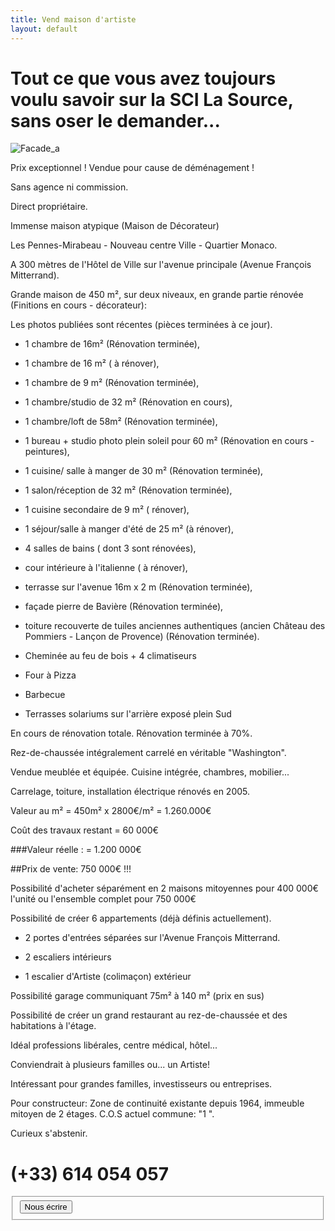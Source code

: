 ```yaml
---
title: Vend maison d'artiste
layout: default
---
```


# Tout ce que vous avez toujours voulu savoir sur la SCI La Source, sans oser le demander...

![Facade_a](http://jeuneespoir.free.fr/vendmaison/gifs/maison-dans-le-sud.jpg)

Prix exceptionnel ! Vendue pour cause de déménagement !

Sans agence ni commission. 

Direct propriétaire.

Immense maison atypique (Maison de Décorateur)

Les Pennes-Mirabeau - Nouveau centre Ville - Quartier Monaco.

A 300 mètres de l'Hôtel de Ville sur l'avenue principale (Avenue François Mitterrand).

Grande maison de 450 m², sur deux niveaux, en grande partie rénovée (Finitions en cours - décorateur):

Les photos publiées sont récentes (pièces terminées à ce jour).

  - 1 chambre de 16m² (Rénovation terminée),
  - 1 chambre de 16 m² ( à rénover),
  - 1 chambre de 9 m² (Rénovation terminée),
  - 1 chambre/studio de 32 m² (Rénovation en cours),
  - 1 chambre/loft de 58m² (Rénovation terminée),
  - 1 bureau + studio photo plein soleil pour 60 m² (Rénovation en cours - peintures),
  - 1 cuisine/ salle à manger de 30 m² (Rénovation terminée),
  - 1 salon/réception de 32 m² (Rénovation terminée),
  - 1 cuisine secondaire de 9 m² ( rénover),
  - 1 séjour/salle à manger d'été de 25 m² (à rénover),
  - 4 salles de bains ( dont 3 sont rénovées),
  - cour intérieure à l'italienne ( à rénover),
  - terrasse sur l'avenue 16m x 2 m (Rénovation terminée),
  - façade pierre de Bavière (Rénovation terminée),
  - toiture recouverte de tuiles anciennes authentiques (ancien Château des Pommiers - Lançon de Provence) (Rénovation terminée).

  - Cheminée au feu de bois + 4 climatiseurs
  - Four à Pizza
  - Barbecue
  - Terrasses solariums sur l'arrière exposé plein Sud

En cours de rénovation totale. Rénovation terminée à 70%.

Rez-de-chaussée intégralement carrelé en véritable "Washington".

Vendue  meublée et équipée. Cuisine intégrée, chambres, mobilier...

Carrelage, toiture, installation électrique rénovés en 2005.

Valeur au m² = 450m² x 2800€/m² = 1.260.000€

Coût des travaux restant        =    60 000€

###Valeur réelle :                =  1.200 000€

##Prix de vente: 750 000€ !!!

Possibilité d'acheter séparément en 2 maisons mitoyennes pour 400 000€ l'unité ou l'ensemble complet pour 750 000€

Possibilité de créer 6 appartements (déjà définis actuellement).

 - 2 portes d'entrées séparées sur l'Avenue François Mitterrand.

 - 2 escaliers intérieurs
 - 1 escalier d'Artiste (colimaçon) extérieur

Possibilité garage communiquant 75m² à 140 m² (prix en sus)

Possibilité de créer un grand restaurant au rez-de-chaussée et des habitations à l'étage.

Idéal professions libérales, centre médical, hôtel...

Conviendrait à plusieurs familles ou... un Artiste!

Intéressant pour grandes familles, investisseurs ou entreprises.

Pour constructeur: Zone de continuité existante depuis 1964, immeuble mitoyen de 2 étages. C.O.S actuel commune: "1 ".

Curieux s'abstenir.

# (+33) 614 054 057

<form enctype="text/plain" method="post" action="MAILTO:sci.lasource@laposte.net">
<fieldset>
<input type="submit" value="Nous écrire"></input>
</fieldset>
</form>
